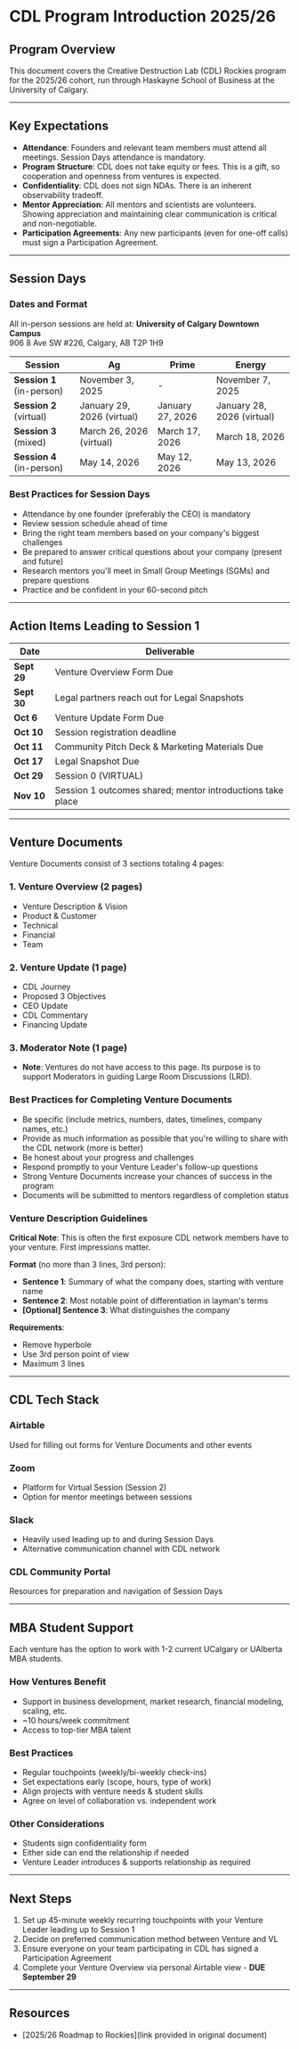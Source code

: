 # CDL Program Introduction 2025/26

## Program Overview

This document covers the Creative Destruction Lab (CDL) Rockies program for the 2025/26 cohort, run through Haskayne School of Business at the University of Calgary.

---

## Key Expectations

- **Attendance**: Founders and relevant team members must attend all meetings. Session Days attendance is mandatory.
- **Program Structure**: CDL does not take equity or fees. This is a gift, so cooperation and openness from ventures is expected.
- **Confidentiality**: CDL does not sign NDAs. There is an inherent observability tradeoff.
- **Mentor Appreciation**: All mentors and scientists are volunteers. Showing appreciation and maintaining clear communication is critical and non-negotiable.
- **Participation Agreements**: Any new participants (even for one-off calls) must sign a Participation Agreement.

---

## Session Days

### Dates and Format

All in-person sessions are held at: **University of Calgary Downtown Campus**  
906 8 Ave SW #226, Calgary, AB T2P 1H9

|Session|Ag|Prime|Energy|
|---|---|---|---|
|**Session 1** (in-person)|November 3, 2025|-|November 7, 2025|
|**Session 2** (virtual)|January 29, 2026 (virtual)|January 27, 2026|January 28, 2026 (virtual)|
|**Session 3** (mixed)|March 26, 2026 (virtual)|March 17, 2026|March 18, 2026|
|**Session 4** (in-person)|May 14, 2026|May 12, 2026|May 13, 2026|

### Best Practices for Session Days

- Attendance by one founder (preferably the CEO) is mandatory
- Review session schedule ahead of time
- Bring the right team members based on your company's biggest challenges
- Be prepared to answer critical questions about your company (present and future)
- Research mentors you'll meet in Small Group Meetings (SGMs) and prepare questions
- Practice and be confident in your 60-second pitch

---

## Action Items Leading to Session 1

|Date|Deliverable|
|---|---|
|**Sept 29**|Venture Overview Form Due|
|**Sept 30**|Legal partners reach out for Legal Snapshots|
|**Oct 6**|Venture Update Form Due|
|**Oct 10**|Session registration deadline|
|**Oct 11**|Community Pitch Deck & Marketing Materials Due|
|**Oct 17**|Legal Snapshot Due|
|**Oct 29**|Session 0 (VIRTUAL)|
|**Nov 10**|Session 1 outcomes shared; mentor introductions take place|

---

## Venture Documents

Venture Documents consist of 3 sections totaling 4 pages:

### 1. Venture Overview (2 pages)

- Venture Description & Vision
- Product & Customer
- Technical
- Financial
- Team

### 2. Venture Update (1 page)

- CDL Journey
- Proposed 3 Objectives
- CEO Update
- CDL Commentary
- Financing Update

### 3. Moderator Note (1 page)

- **Note**: Ventures do not have access to this page. Its purpose is to support Moderators in guiding Large Room Discussions (LRD).

### Best Practices for Completing Venture Documents

- Be specific (include metrics, numbers, dates, timelines, company names, etc.)
- Provide as much information as possible that you're willing to share with the CDL network (more is better)
- Be honest about your progress and challenges
- Respond promptly to your Venture Leader's follow-up questions
- Strong Venture Documents increase your chances of success in the program
- Documents will be submitted to mentors regardless of completion status

### Venture Description Guidelines

**Critical Note**: This is often the first exposure CDL network members have to your venture. First impressions matter.

**Format** (no more than 3 lines, 3rd person):

- **Sentence 1**: Summary of what the company does, starting with venture name
- **Sentence 2**: Most notable point of differentiation in layman's terms
- **[Optional] Sentence 3**: What distinguishes the company

**Requirements**:

- Remove hyperbole
- Use 3rd person point of view
- Maximum 3 lines

---

## CDL Tech Stack

### Airtable

Used for filling out forms for Venture Documents and other events

### Zoom

- Platform for Virtual Session (Session 2)
- Option for mentor meetings between sessions

### Slack

- Heavily used leading up to and during Session Days
- Alternative communication channel with CDL network

### CDL Community Portal

Resources for preparation and navigation of Session Days

---

## MBA Student Support

Each venture has the option to work with 1-2 current UCalgary or UAlberta MBA students.

### How Ventures Benefit

- Support in business development, market research, financial modeling, scaling, etc.
- ~10 hours/week commitment
- Access to top-tier MBA talent

### Best Practices

- Regular touchpoints (weekly/bi-weekly check-ins)
- Set expectations early (scope, hours, type of work)
- Align projects with venture needs & student skills
- Agree on level of collaboration vs. independent work

### Other Considerations

- Students sign confidentiality form
- Either side can end the relationship if needed
- Venture Leader introduces & supports relationship as required

---

## Next Steps

1. Set up 45-minute weekly recurring touchpoints with your Venture Leader leading up to Session 1
2. Decide on preferred communication method between Venture and VL
3. Ensure everyone on your team participating in CDL has signed a Participation Agreement
4. Complete your Venture Overview via personal Airtable view - **DUE September 29**

---

## Resources

- [2025/26 Roadmap to Rockies](link provided in original document)